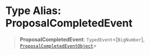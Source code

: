 # Type Alias: ProposalCompletedEvent

> **ProposalCompletedEvent**: `TypedEvent`\<\[`BigNumber`\], [`ProposalCompletedEventObject`](../interfaces/ProposalCompletedEventObject.md)\>
